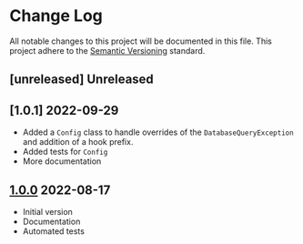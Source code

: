 # Change Log

All notable changes to this project will be documented in this file. This project adhere to the [Semantic Versioning](http://semver.org/) standard.

## [unreleased] Unreleased

## [1.0.1] 2022-09-29

- Added a `Config` class to handle overrides of the `DatabaseQueryException` and addition of a hook prefix.
- Added tests for `Config`
- More documentation

## [1.0.0] 2022-08-17

- Initial version
- Documentation
- Automated tests

[1.0.0]: https://github.com/stellarwp/schema/releases/tag/1.0.0
